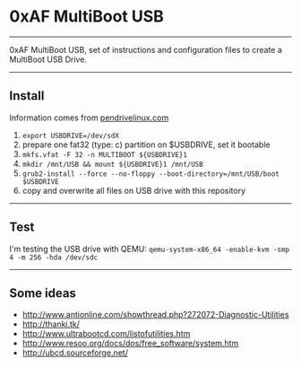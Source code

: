 # 0xAF MultiBoot USB #
----------------------
0xAF MultiBoot USB, set of instructions and configuration files to create a MultiBoot USB Drive.

***

## Install ##
Information comes from [pendrivelinux.com](http://www.pendrivelinux.com/boot-multiple-iso-from-usb-via-grub2-using-linux/)

1. `export USBDRIVE=/dev/sdX`
2. prepare one fat32 (type: c) partition on $USBDRIVE, set it bootable
3. `mkfs.vfat -F 32 -n MULTIBOOT ${USBDRIVE}1`
4. `mkdir /mnt/USB && mount ${USBDRIVE}1 /mnt/USB`
5. `grub2-install --force --no-floppy --boot-directory=/mnt/USB/boot $USBDRIVE`
6. copy and overwrite all files on USB drive with this repository

***

## Test ##
I'm testing the USB drive with QEMU:
`qemu-system-x86_64 -enable-kvm -smp 4 -m 256 -hda /dev/sdc`

***

## Some ideas ##
* <http://www.antionline.com/showthread.php?272072-Diagnostic-Utilities>
* <http://thanki.tk/>
* <http://www.ultrabootcd.com/listofutilities.htm>
* <http://www.resoo.org/docs/dos/free_software/system.htm>
* <http://ubcd.sourceforge.net/>

